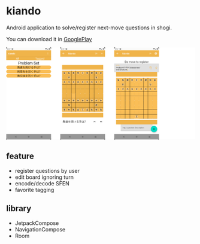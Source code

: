 # kiando

Android application to solve/register next-move questions in shogi.

You can download it in [GooglePlay](https://play.google.com/store/apps/details?id=jp.kawagh.kiando)

![image](pictures/feature_graphic.png)

## feature

- register questions by user
- edit board ignoring turn
- encode/decode SFEN
- favorite tagging

## library

- JetpackCompose
- NavigationCompose
- Room

